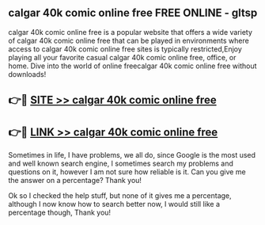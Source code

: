 ## calgar 40k comic online free FREE ONLINE - gltsp

calgar 40k comic online free is a popular website that offers a wide variety of calgar 40k comic online free that can be played in environments where access to calgar 40k comic online free sites is typically restricted,Enjoy playing all your favorite casual calgar 40k comic online free, office, or home. Dive into the world of online freecalgar 40k comic online free without downloads!

## 👉🔴 [SITE >> calgar 40k comic online free](http://news.freeplayer.one?title=calgar_40k_comic_online_free&ref=FRRE)

## 👉🔴 [LINK >> calgar 40k comic online free](http://news.freeplayer.one?title=calgar_40k_comic_online_free&ref=FREE)

Sometimes in life, I have problems, we all do, since Google is the most used and well known search engine, I sometimes search my problems and questions on it, however I am not sure how reliable is it. Can you give me the answer on a percentage? Thank you!

Ok so I checked the help stuff, but none of it gives me a percentage, although I now know how to search better now, I would still like a percentage though, Thank you!